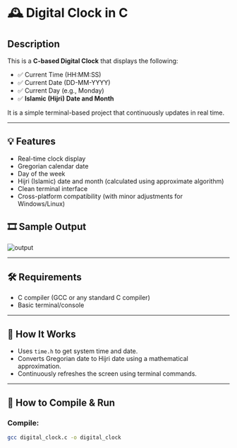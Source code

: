 # 🕰️ Digital Clock in C

## Description
This is a **C-based Digital Clock** that displays the following:

- ✅ Current Time (HH:MM:SS)
- ✅ Current Date (DD-MM-YYYY)
- ✅ Current Day (e.g., Monday)
- ✅ **Islamic (Hijri) Date and Month**

It is a simple terminal-based project that continuously updates in real time.

---

## 💡 Features
- Real-time clock display
- Gregorian calendar date
- Day of the week
- Hijri (Islamic) date and month (calculated using approximate algorithm)
- Clean terminal interface
- Cross-platform compatibility (with minor adjustments for Windows/Linux)
## 🎞 Sample Output
![output](https://github.com/user-attachments/assets/809ea131-0d37-4f43-9800-a0fbc08a219b)

---

## 🛠️ Requirements
- C compiler (GCC or any standard C compiler)
- Basic terminal/console

---

## 🧾 How It Works
- Uses `time.h` to get system time and date.
- Converts Gregorian date to Hijri date using a mathematical approximation.
- Continuously refreshes the screen using terminal commands.

---

## 🚀 How to Compile & Run

### Compile:
```bash
gcc digital_clock.c -o digital_clock
